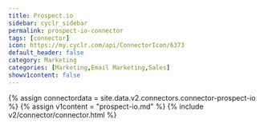 ```yaml
---
title: Prospect.io
sidebar: cyclr_sidebar
permalink: prospect-io-connector
tags: [connector]
icon: https://my.cyclr.com/api/ConnectorIcon/6373
default_header: false
category: Marketing
categories: [Marketing,Email Marketing,Sales]
showv1content: false
---
```

{% assign connectordata = site.data.v2.connectors.connector-prospect-io %}
{% assign v1content = "prospect-io.md" %}
{% include v2/connector/connector.html %}	